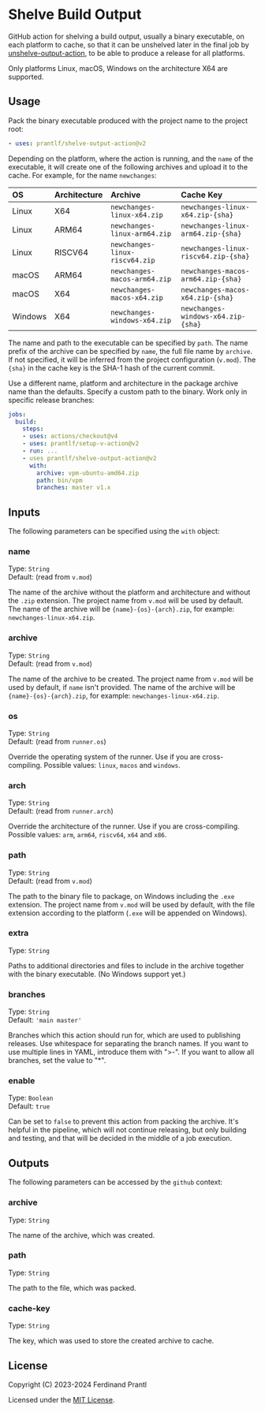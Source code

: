 # Shelve Build Output

GitHub action for shelving a build output, usually a binary executable, on each platform to cache, so that it can be unshelved later in the final job by [unshelve-output-action], to be able to produce a release for all platforms.

Only platforms Linux, macOS, Windows on the architecture X64 are supported.

## Usage

Pack the binary executable produced with the project name to the project root:

```yml
- uses: prantlf/shelve-output-action@v2
```

Depending on the platform, where the action is running, and the `name` of the executable, it will create one of the following archives and upload it to the cache. For example, for the name `newchanges`:

|    OS   | Architecture |            Archive             |            Cache Key                 |
|:--------|:-------------|:-------------------------------|:-------------------------------------|
| Linux   |      X64     | `newchanges-linux-x64.zip`     | `newchanges-linux-x64.zip-{sha}`     |
| Linux   |     ARM64    | `newchanges-linux-arm64.zip`   | `newchanges-linux-arm64.zip-{sha}`   |
| Linux   |    RISCV64   | `newchanges-linux-riscv64.zip` | `newchanges-linux-riscv64.zip-{sha}` |
| macOS   |     ARM64    | `newchanges-macos-arm64.zip`   | `newchanges-macos-arm64.zip-{sha}`   |
| macOS   |      X64     | `newchanges-macos-x64.zip`     | `newchanges-macos-x64.zip-{sha}`     |
| Windows |      X64     | `newchanges-windows-x64.zip`   | `newchanges-windows-x64.zip-{sha}`   |

The name and path to the executable can be specified by `path`. The name prefix of the archive can be specified by `name`, the full file name by `archive`. If not specified, it will be inferred from the project configuration (`v.mod`). The `{sha}` in the cache key is the SHA-1 hash of the current commit.

Use a different name, platform and architecture in the package archive name than the defaults. Specify a custom path to the binary. Work only in specific release branches:

```yml
jobs:
  build:
    steps:
    - uses: actions/checkout@v4
    - uses: prantlf/setup-v-action@v2
    - run: ...
    - uses prantlf/shelve-output-action@v2
      with:
        archive: vpm-ubuntu-amd64.zip
        path: bin/vpm
        branches: master v1.x
```

## Inputs

The following parameters can be specified using the `with` object:

### name

Type: `String`<br>
Default: (read from `v.mod`)

The name of the archive without the platform and architecture and without the `.zip` extension. The project name from `v.mod` will be used by default. The name of the archive will be `{name}-{os}-{arch}.zip`, for example: `newchanges-linux-x64.zip`.

### archive

Type: `String`<br>
Default: (read from `v.mod`)

The name of the archive to be created. The project name from `v.mod` will be used by default, if `name` isn't provided. The name of the archive will be `{name}-{os}-{arch}.zip`, for example: `newchanges-linux-x64.zip`.

### os

Type: `String`<br>
Default: (read from `runner.os`)

Override the operating system of the runner. Use if you are cross-compiling. Possible values: `linux`, `macos` and `windows`.

### arch

Type: `String`<br>
Default: (read from `runner.arch`)

Override the architecture of the runner. Use if you are cross-compiling. Possible values: `arm`, `arm64`, `riscv64`, `x64` and `x86`.

### path

Type: `String`<br>
Default: (read from `v.mod`)

The path to the binary file to package, on Windows including the `.exe` extension. The project name from `v.mod` will be used by default, with the file extension according to the platform (`.exe` will be appended on Windows).

### extra

Type: `String`<br>

Paths to additional directories and files to include in the archive together with the binary executable. (No Windows support yet.)

### branches

Type: `String`<br>
Default: `'main master'`

Branches which this action should run for, which are used to publishing releases. Use whitespace for separating the branch names. If you want to use multiple lines in YAML, introduce them with ">-". If you want to allow all branches, set the value to "*".

### enable

Type: `Boolean`<br>
Default: `true`

Can be set to `false` to prevent this action from packing the archive. It's helpful in the pipeline, which will not continue releasing, but only building and testing, and that will be decided in the middle of a job execution.

## Outputs

The following parameters can be accessed by the `github` context:

### archive

Type: `String`<br>

The name of the archive, which was created.

### path

Type: `String`<br>

The path to the file, which was packed.

### cache-key

Type: `String`<br>

The key, which was used to store the created archive to cache.

## License

Copyright (C) 2023-2024 Ferdinand Prantl

Licensed under the [MIT License].

[MIT License]: http://en.wikipedia.org/wiki/MIT_License
[unshelve-output-action]: https://github.com/prantlf/unshelve-output-action
